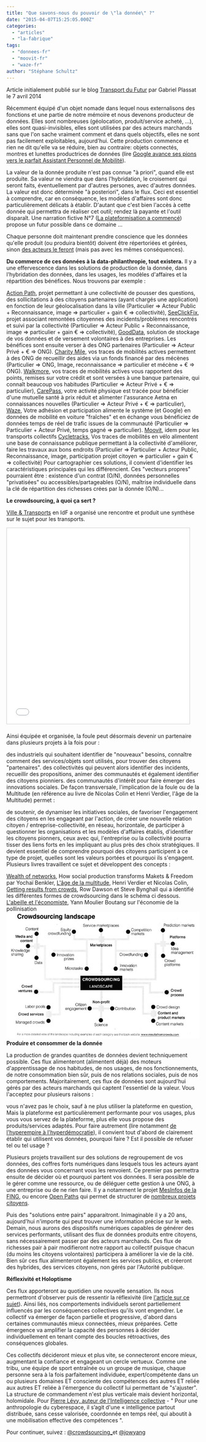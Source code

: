 ```yaml
---
title: "Que savons-nous du pouvoir de \"la donnée\" ?"
date: "2015-04-07T15:25:05.000Z"
categories: 
  - "articles"
  - "la-fabrique"
tags: 
  - "donnees-fr"
  - "moovit-fr"
  - "waze-fr"
author: "Stéphane Schultz"
---
```


Article initialement publié sur le blog [Transport du Futur](http://transportsdufutur.typepad.fr/blog/2014/04/que-savons-nous-du-pouvoir-de-la-donn%C3%A9e-.html) par Gabriel Plassat le 7 avril 2014

Récemment équipé d'un objet nomade dans lequel nous externalisons des fonctions et une partie de notre mémoire et nous devenons producteur de données. Elles sont nombreuses (géolocation, produit/service acheté, ...), elles sont quasi-invisibles, elles sont utilisées par des acteurs marchands sans que l'on sache vraiment comment et dans quels objectifs, elles ne sont pas facilement exploitables, aujourd'hui. Cette production commence et rien ne dit qu'elle va se réduire, bien au contraire: objets connectés, montres et lunettes productrices de données (lire [Google avance ses pions vers le parfait Assistant Personnel de Mobilité](http://transportsdufutur.typepad.fr/blog/2014/03/avec-android-wear-google-avance-ses-pions-vers-le-parfait-assistant-personnel-de-mobilit%C3%A9.html)).

La valeur de la donnée produite n'est pas connue "à priori", quand elle est produite. Sa valeur ne viendra que dans l'hybridation, le croisement qui seront faits, éventuellement par d'autres persones, avec d'autres données. La valeur est donc déterminée "à posteriori", dans le flux. Ceci est essentiel à comprendre, car en conséquence, les modèles d'affaires sont donc particulièrement délicats à établir. D'autant que c'est bien l'accès à cette donnée qui permettra de réaliser cet outil; rendez là payante et l'outil disparaît. Une narration fictive N°7 ([La plateformisation a commencé](http://transportsdufutur.typepad.fr/blog/2014/01/fiction-n7-cc.html)) propose un futur possible dans ce domaine ...

Chaque personne doit maintenant prendre conscience que les données qu'elle produit (ou produira bientôt) doivent être répertoriées et gérées, sinon [des acteurs le feront](http://www.huffingtonpost.com/2013/03/07/data-brokers_n_2831805.html) (mais pas avec les mêmes conséquences).

**Du commerce de ces données à la data-philanthropie, tout existera.** Il y a une effervescence dans les solutions de production de la donnée, dans l'hybridation des données, dans les usages, les modèles d'affaires et la répartition des bénéfices. Nous trouvons par exemple :

[Action Path](https://civic.mit.edu/blog/erhardt/action-path-a-location-based-tool-for-civic-reflection-and-engagement), projet permettant à une collectivité de pousser des questions, des sollicitations à des citoyens partenaires (ayant chargés une application) en fonction de leur géolocalisation dans la ville (Particulier => Acteur Public + Reconnaissance, image => particulier + gain € => collectivité), [SeeClickFix](http://fr.seeclickfix.com/), projet associant remontées citoyennes des incidents/problèmes rencontrés et suivi par la collectivité (Particulier => Acteur Public + Reconnaissance, image => particulier + gain € => collectivité), [GoodData](http://www.fastcoexist.com/3026452/instead-of-giving-google-your-data-for-free-now-you-can-donate-it-for-good), solution de stockage de vos données et de versement volontaires à des entreprises. Les bénéfices sont ensuite verser à des ONG partenaires (Particulier => Acteur Privé + € => ONG). [Charity Mile](http://www.soonsoonsoon.com/bp10050), vos traces de mobilités actives permettent à des ONG de recueillir des aides via un fonds financé par des mécènes (Particulier => ONG, Image, reconnaissance => particulier et mécène + € => ONG). [Walkmore](https://walkmo.re/), vos traces de mobilités actives vous rapportent des points, remises sur votre crédit et sont versées à une banque partenaire, qui connaît beaucoup vos habitudes (Particulier => Acteur Privé + € => particulier), [CarePass](https://www.aetna.com/individuals-families/health-care-tools-apps.html), votre activité physique est tracée pour bénéficier d'une mutuelle santé à prix réduit et alimenter l'assurance Aetna en connaissances nouvelles (Particulier => Acteur Privé + € => particulier), [Waze](http://transportsdufutur.typepad.fr/blog/2013/06/google-ach%C3%A8te-waze-sans-doute-une-%C3%A9volution-majeure-dans-le-domaine-des-transports.html), Votre adhésion et participation alimente le système (et Google) en données de mobilité en voiture "fraîches" et en échange vous bénéficiez de données temps de réel de trafic issues de la communauté (Particulier => Particulier + Acteur Privé, temps gagné => particulier). [Moovit](http://www.moovitapp.com/francais/), idem pour les transports collectifs [Cycletracks](http://www.sfcta.org/modeling-and-travel-forecasting/cycletracks-iphone-and-android), Vos traces de mobilités en vélo alimentent une base de connaissance publique permettant à la collectivité d'améliorer, faire les travaux aux bons endroits (Particulier => Particulier + Acteur Public, Reconnaissance, image, participation projet citoyen => particulier + gain € => collectivité) Pour cartographier ces solutions, il convient d'identifier les caractéristiques principales qui les différencient. Ces "vecteurs propres" pourraient être : existence d'un contrat (O/N), données personnelles "privatisées" ou accessibles/partageables (O/N), maîtrise individuelle dans la clé de répartition des richesses crées par la donnée (O/N)...

**Le crowdsourcing, à quoi ça sert ?**

[Ville & Transports](http://www.villetransports.fr/data) en IdF a organisé une rencontre et produit une synthèse sur le sujet pour les transports.

<iframe style="border: 1px solid #CCC; border-width: 1px; margin-bottom: 5px; max-width: 100%;" src="//www.slideshare.net/slideshow/embed_code/33223211" width="477" height="510" frameborder="0" marginwidth="0" marginheight="0" scrolling="no" allowfullscreen="allowfullscreen"></iframe>

Ainsi équipée et organisée, la foule peut désormais devenir un partenaire dans plusieurs projets à la fois pour :

des industriels qui souhaitent identifier de "nouveaux" besoins, connaître comment des services/objets sont utilisés, pour trouver des citoyens "partenaires". des collectivités qui peuvent alors identifier des incidents, recueillir des propositions, animer des communautés et également identifier des citoyens pionniers. des communautés d'intérêt pour faire émerger des innovations sociales. De façon transversale, l'implication de la foule ou de la Multitude (en référence au livre de Nicolas Colin et Henri Verdier, l'âge de la Multitude) permet :

de soutenir, de dynamiser les initiatives sociales, de favoriser l'engagement des citoyens en les engageant par l'action, de créer une nouvelle relation citoyen / entreprise-collectivité, en réseau, horizontale, de participer à questionner les organisations et les modèles d'affaires établis, d'identifier les citoyens pionners, ceux avec qui, l'entreprise ou la collectivité pourra tisser des liens forts en les impliquant au plus près des choix stratégiques. Il devient essentiel de comprendre pourquoi des citoyens participent à ce type de projet, quelles sont les valeurs portées et pourquoi ils s'engagent. Plusieurs livres travaillent ce sujet et développent des concepts :

[Wealth of networks](http://transportsdufutur.typepad.fr/blog/2010/01/la-puissance-des-r%C3%A9seaux-seratelle-suffisante-.html), How social production transforms Makets & Freedom par Yochaï Benkler, [L'âge de la multitude](http://transportsdufutur.typepad.fr/blog/2013/02/les-transports-%C3%A0-l%C3%A2ge-de-la-multitude.html), Henri Verdier et Nicolas Colin, [Getting results from crowds](http://www.resultsfromcrowds.com/), Row Dawson et Steve Bynghall qui a identifié les différentes formes de crowdsourcing dans le schéma ci dessous. [L'abeille et l'économiste](http://www.franceculture.fr/oeuvre-l-abeille-et-l-%C3%A9conomiste-de-yann-moulier-boutang.html), Yann Moulier Boutang sur l'économie de la pollinisation [![crowdsourcinglandscape](images/crowdsourcinglandscape.jpg)](http://lafabriquedesmobilites.fr/wp-content/uploads/2015/04/crowdsourcinglandscape.jpg) **Produire et consommer de la donnée**

La production de grandes quantites de données devient techniquement possible. Ces flux alimenteront (alimentent déjà) des moteurs d'apprentissage de nos habitudes, de nos usages, de nos fonctionnements, de notre consommation bien sûr, puis de nos relations sociales, puis de nos comportements. Majoritairement, ces flux de données sont aujourd'hui gérés par des acteurs marchands qui captent l'essentiel de la valeur. Vous l'acceptez pour plusieurs raisons :

vous n'avez pas le choix, sauf à ne plus utiliser la plateforme en question, Mais la plateforme est particulièrement performante pour vos usages, plus vous vous servez de la plateforme, plus elle vous propose des produits/services adaptés. Pour faire autrement (lire notamment [de l'hyperempire à l'hyperdémocratie](http://transportsdufutur.typepad.fr/blog/2013/11/de-lhyperempire-%C3%A0-lhyperd%C3%A9mocratie.html)), il convient tout d'abord de clairement établir qui utilisent vos données, pourquoi faire ? Est il possible de refuser tel ou tel usage ?

Plusieurs projets travaillent sur des solutions de regroupement de vos données, des coffres forts numériques dans lesquels tous les acteurs ayant des données vous concernant vous les renvoient. Ce premier pas permettra ensuite de décider où et pourquoi partent vos données. Il sera possible de le gérer comme une ressource, ou de déléguer cette gestion à une ONG, à une entreprise ou de ne rien faire. Il y a notamment le projet [MesInfos de la FING](http://mesinfos.fing.org/), ou encore [Open Paths](https://openpaths.cc/) qui permet de structurer de [nombreux projets citoyens](https://openpaths.cc/projects).

Puis des "solutions entre pairs" apparaitront. Inimaginable il y a 20 ans, aujourd'hui n'importe qui peut trouver une information précise sur le web. Demain, nous aurons des dispositifs numériques capables de générer des services performants, utilisant des flux de données produits entre citoyens, sans nécessairement passer par des acteurs marchands. Ces flux de richesses pair à pair modifieront notre rapport au collectif puisque chacun (du moins les citoyens volontaires) participera à améliorer la vie de la cité. Bien sûr ces flux alimenteront également les services publics, et créeront des hybrides, des services citoyens, non gérés par l'Autorité publique.

**Réflexivité et Holoptisme**

Ces flux apporteront au quotidien une nouvelle sensation. Ils nous permettront d'observer puis de ressentir la réflexivité (lire [l'article sur ce sujet](http://transportsdufutur.typepad.fr/blog/2014/03/devenir-r%C3%A9flexif.html)). Ainsi liés, nos comportements individuels seront partiellement influencés par les conséquences collectives qu'ils vont engendrer. Le collectif va émerger de façon partielle et progressive, d'abord dans certaines communautés mieux connectées, mieux préparées. Cette émergence va amplifier la capacité des personnes à décider individuellement en tenant compte des boucles rétroactives, des conséquences globales.

Ces collectifs décideront mieux et plus vite, se connecteront encore mieux, augmentant la confiance et engageant un cercle vertueux. Comme une tribu, une équipe de sport entraînée ou un groupe de musique, chaque personne sera à la fois parfaitement individuée, expert/compétente dans un ou plusieurs domaines ET consciente des compétences des autres ET reliée aux autres ET reliée à l'émergence du collectif lui permettant de "s'ajuster". La structure de commandement n'est plus verticale mais devient horizontal, holomidale. Pour [Pierre Lévy, auteur de l'Intelligence collective](http://fr.wikipedia.org/wiki/Pierre_L%C3%A9vy_(philosophe)) - " Pour une anthropologie du cyberespace, il s’agit d'une « intelligence partout distribuée, sans cesse valorisée, coordonnée en temps réel, qui aboutit à une mobilisation effective des compétences ".

Pour continuer, suivez : [@crowdsourcing\_](https://twitter.com/search?q=%40crowdsourcing_&src=typd)et [@jowyang](https://twitter.com/search?q=%40jowyang&src=typd)
